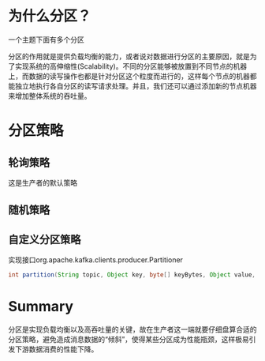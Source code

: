 # 为什么分区？

一个主题下面有多个分区

分区的作用就是提供负载均衡的能力，或者说对数据进行分区的主要原因，就是为了实现系统的高伸缩性(Scalability)。不同的分区能够被放置到不同节点的机器上，而数据的读写操作也都是针对分区这个粒度而进行的，这样每个节点的机器都能独立地执行各自分区的读写请求处理。并且，我们还可以通过添加新的节点机器来增加整体系统的吞吐量。





# 分区策略

## 轮询策略

这是生产者的默认策略



## 随机策略



## 自定义分区策略

实现接口org.apache.kafka.clients.producer.Partitioner

```java
int partition(String topic, Object key, byte[] keyBytes, Object value, byte[] valueBytes, Cluster cluster);
```





# Summary

分区是实现负载均衡以及高吞吐量的关键，故在生产者这一端就要仔细盘算合适的分区策略，避免造成消息数据的“倾斜”，使得某些分区成为性能瓶颈，这样极易引发下游数据消费的性能下降。



